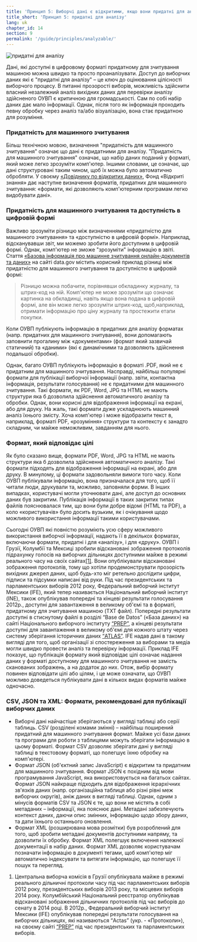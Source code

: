 ```yaml
---
title: 'Принцип 5: Виборчі дані є відкритими, якщо вони придатні для аналізу (тобто доступні в цифровому форматі придатному для зчитування машиною).'
title_short: 'Принцип 5: придатні для аналізу'
lang: uk
chapter_id: 14
section: 9
permalink: '/guide/principles/analyzable/'
---
```


![придатні для аналізу](/images/inventory/principles/analyzable.png)

Дані, які доступні в цифровому форматі придатному для зчитування машиною можна швидко та просто проаналізувати. Доступ до виборчих даних які є "придатні для аналізу" – це ключ до оцінювання цілісності виборчого процесу. В питанні прозорості виборів, можливість здійснити власний незалежний аналіз вихідних даних для перевірки аналізу здійсненого ОУВП є критичною для громадськості. Сам по собі набір даних дає мало інформації. Однак, після того як інформація проходить певну обробку через аналіз та/або візуалізацію, вона стає придатною для розуміння.

### Придатність для машинного зчитування

Більш технічною мовою, визначення "придатність для машинного зчитування" означає що дані є придатними для аналізу. "Придатність для машинного зчитування" означає, що набір даних поданий у форматі, який може легко зрозуміти комп'ютер. Іншими словами, це означає, що дані структуровані таким чином, щоб їх можна було автоматично обробляти. У своєму [«Довіднику по відкритих даних»](http://opendatahandbook.org/uk/glossary.html), Фонд «Відкриті знання» дає наступне визначення форматів, придатних для машинного зчитування: «формати, які дозволяють комп'ютерним програмам легко видобувати дані».

### Придатність для машинного зчитування та доступність в цифровій формі

Важливо зрозуміти різницю між визначеннями «придатністю для машинного зчитування» та «доступністю в цифровій формі». Наприклад, відсканувавши звіт, ми можемо зробити його доступним в цифровій формі. Однак, комп'ютер не зможе "зрозуміти" інформацію в звіті. Стаття [«Базова інформація про машинне зчитування онлайн-документів та даних»](https://www.data.gov/developers/blog/primer-machine-readability-online-documents-and-data) на сайті data.gov містить корисний приклад різниці між придатністю для машинного зчитування та доступністю в цифровій формі:

> Різницю можна побачити, порівнявши обкладинку журналу, та штрих-код на ній. Комп'ютер не може зрозуміти що означає картинка на обкладинці, навіть якщо вона подана в цифровій формі, але він може легко зрозуміти штрих-код, щоб,наприклад, отримати інформацію про ціну журналу та простежити етапи покупки.

Коли ОУВП публікують інформацію в придатних для аналізу форматах (напр. придатних для машинного зчитування), вони допомагають заповнити прогалину між «документами» (формат який зазвичай статичний) та «даними» (які є динамічними та дозволяють здійснення подальшої обробки).

Однак, багато ОУВП публікують інформацію в форматі .PDF, який не є придатним для машинного зчитування. Насправді, найбільш популярні формати для публікації виборчої інформації (напр. звіти, контактна інформація, результати голосування) не є придатними для машинного зчитування. Такі формати, як PDF, Word, JPG та HTML не мають структури яка б дозволила здійснення автоматичного аналізу та обробки. Однак, вони корисні для відображення інформації на екрані, або для друку. На жаль, такі формати дуже ускладнюють машинний аналіз їхнього змісту. Хоча комп'ютер і може відобразити текст в, наприклад, форматі PDF, «розуміння» структури та контексту є занадто складним, чи майже неможливим, завданням для нього.

### Формат, який відповідає цілі

Як було сказано вище, формати PDF, Word, JPG та HTML не мають структури яка б дозволила здійснення автоматичного аналізу. Такі формати підходять для відображення інформації на екрані, або для друку. В минулому, ці формати задовольняли вимоги того часу. Коли ОУВП публікували інформацію, вона призначалася для того, щоб її читали люди, друкували та, можливо, заповняли форми. В інших випадках, користувачі могли уточнювати дані, але доступ до основних даних був закритим. Публікація інформації в таких закритих типах файлів пояснювалася тим, що вони були добре відомі (HTML та PDF), а коло «користувачів» було досить вузьким, як і очікування щодо можливого використання інформації такими користувачами.

Сьогодні ОУВП які повністю розуміють усю сферу можливого використання виборчої інформації, надають її в декількох форматах, включаючи формати, придатні і для «аналізу», і для «друку». ОУВП і Грузії, Колумбії та Мексиці зробили відскановані зображення протоколів підрахунку голосів на виборчих дільницях доступними майже в режимі реального часу на своїх сайтах[\[1\]](#footnote-1). Вони опублікували відскановані зображення протоколів, тому що хотіли продемонструвати прозорість вихідних джерел даних, щоб будь-хто міг ретельно дослідити цифри, підписи та підсумки написані від руки. Під час президентських та парламентських виборів 2012 року, Федеральний виборчий інститут Мексики (IFE), який тепер називається Національний виборчий інститут (INE), також опублікував попередні та кінцеві результати голосування 2012р., доступні для завантаження в великому об'ємі та в форматі, придатному для зчитування машиною (TXT файл). Попередні результати доступні в стиснутому файлі в розділі “Base de Datos” («База даних») на сайті Національного виборчого інституту [“PREP”](https://prep2012.ife.org.mx/prep/NACIONAL/PresidenteNacionalVPC.html), а кінцеві результати доступні для завантаження в великому об'ємі для кожного штату через систему зберігання історичних даних [“ATLAS”](http://siceef.ife.org.mx/pef2012/SICEEF2012.html#). IFE надав дані в такому вигляді для того, щоб організації зі спостереження за виборами та медіа могли швидко провести аналіз та перевірку інформації. Приклад IFE показує, що публікація формату який відповідає цілі означає надання даних у форматі доступному для машинного зчитування не замість сканованих зображень, а на додаток до них. Отож, вибір формату повинен відповідати цілі або цілям, і це може означати, що ОУВП можливо доведеться публікувати дані в кількох видах форматів майже одночасно.

### CSV, JSON та XML: Формати, рекомендовані для публікації виборчих даних

*   Виборчі дані найчастіше зберігаються у вигляді таблиці або серії таблиць. CSV (розділені комами змінні) – найбільш поширений придатний для машинного зчитування формат. Майже усі бази даних та програми для роботи з таблицями можуть зберігати інформацію в цьому форматі. Формат CSV дозволяє зберігати дані у вигляді таблиці в текстовому форматі, що полегшує їхню обробку на комп'ютері.
*   Формат JSON (об'єктний запис JavaScript) є відкритим та придатним для машинного зчитування. Формат JSON є похідним від мови програмування JavaScript, яка використовується на багатьох сайтах. Формат JSON найкраще підходить для відображення ієрархічних зв'язків даних (напр. організаційна таблиця або різні рівні меж виборчих округів), аніж даних в вигляді таблиці. Однак, одним з мінусів форматів CSV та JSON є те, що вони не містять в собі метаданих – інформації, яка пояснює дані. Метадані забезпечують контекст даних, даючи опис змінних, інформацію щодо збору даних, та дати їхнього останнього оновлення.
*   Формат XML (розширювана мова розмітки) був розроблений для того, щоб зробити метадані документів доступними напряму, та дозволити їх обробку. Формат XML полегшує включення належної документації в набір даних. Формат XML дозволяє користувачам позначати інформацію в документі тегами, щоб комп'ютер міг автоматично індексувати та витягати інформацію, що полегшує її пошук та перегляд.

1.  [](#reference-1)Центральна виборча комісія в Грузії опублікувала майже в режимі реального дільничні протоколи часу під час парламентських виборів 2012 року, президентських виборів 2013 року, та місцевих виборів 2014 року. Колумбійський Національний реєстратор опублікував відскановані зображення дільничних протоколів під час виборів до сенату в 2014 році. В 2012р., Федеральний виборчий інститут Мексики (IFE) опублікував попередні результати голосування на виборчих дільницях, які називаються “Actas” (укр. - «Протоколи»), на своєму сайті [“PREP”](https://prep2012.ife.org.mx/prep/introduccion.html) під час президентських та парламентських виборів.
